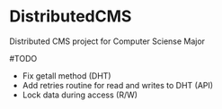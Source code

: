 # DistributedCMS
Distributed CMS project for Computer Sciense Major

#TODO
- Fix getall method (DHT)
- Add retries routine for read and writes to DHT (API)
- Lock data during access (R/W)

